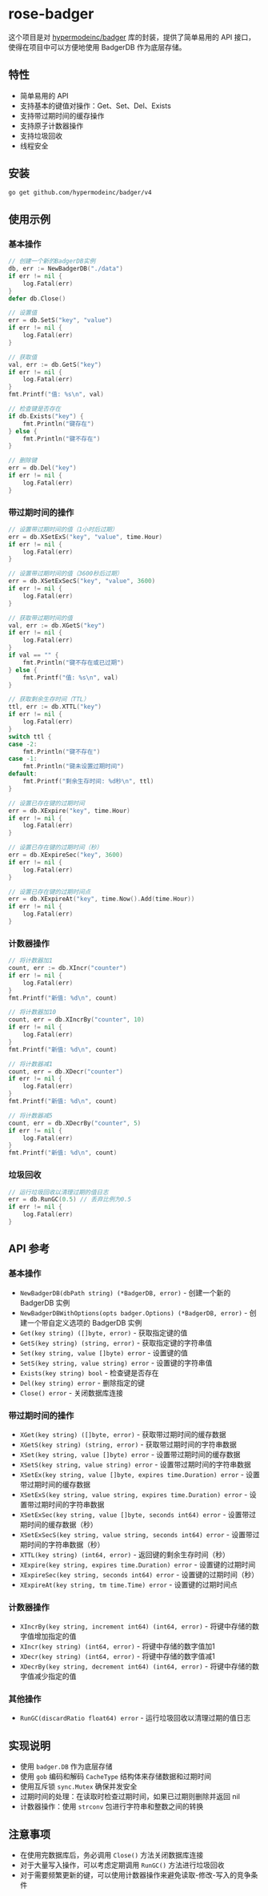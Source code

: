 # rose-badger

这个项目是对 [hypermodeinc/badger](https://github.com/hypermodeinc/badger) 库的封装，提供了简单易用的 API 接口，使得在项目中可以方便地使用 BadgerDB 作为底层存储。

## 特性

- 简单易用的 API
- 支持基本的键值对操作：Get、Set、Del、Exists
- 支持带过期时间的缓存操作
- 支持原子计数器操作
- 支持垃圾回收
- 线程安全

## 安装

```bash
go get github.com/hypermodeinc/badger/v4
```

## 使用示例

### 基本操作

```go
// 创建一个新的BadgerDB实例
db, err := NewBadgerDB("./data")
if err != nil {
    log.Fatal(err)
}
defer db.Close()

// 设置值
err = db.SetS("key", "value")
if err != nil {
    log.Fatal(err)
}

// 获取值
val, err := db.GetS("key")
if err != nil {
    log.Fatal(err)
}
fmt.Printf("值: %s\n", val)

// 检查键是否存在
if db.Exists("key") {
    fmt.Println("键存在")
} else {
    fmt.Println("键不存在")
}

// 删除键
err = db.Del("key")
if err != nil {
    log.Fatal(err)
}
```

### 带过期时间的操作

```go
// 设置带过期时间的值（1小时后过期）
err = db.XSetExS("key", "value", time.Hour)
if err != nil {
    log.Fatal(err)
}

// 设置带过期时间的值（3600秒后过期）
err = db.XSetExSecS("key", "value", 3600)
if err != nil {
    log.Fatal(err)
}

// 获取带过期时间的值
val, err := db.XGetS("key")
if err != nil {
    log.Fatal(err)
}
if val == "" {
    fmt.Println("键不存在或已过期")
} else {
    fmt.Printf("值: %s\n", val)
}

// 获取剩余生存时间（TTL）
ttl, err := db.XTTL("key")
if err != nil {
    log.Fatal(err)
}
switch ttl {
case -2:
    fmt.Println("键不存在")
case -1:
    fmt.Println("键未设置过期时间")
default:
    fmt.Printf("剩余生存时间: %d秒\n", ttl)
}

// 设置已存在键的过期时间
err = db.XExpire("key", time.Hour)
if err != nil {
    log.Fatal(err)
}

// 设置已存在键的过期时间（秒）
err = db.XExpireSec("key", 3600)
if err != nil {
    log.Fatal(err)
}

// 设置已存在键的过期时间点
err = db.XExpireAt("key", time.Now().Add(time.Hour))
if err != nil {
    log.Fatal(err)
}
```

### 计数器操作

```go
// 将计数器加1
count, err := db.XIncr("counter")
if err != nil {
    log.Fatal(err)
}
fmt.Printf("新值: %d\n", count)

// 将计数器加10
count, err = db.XIncrBy("counter", 10)
if err != nil {
    log.Fatal(err)
}
fmt.Printf("新值: %d\n", count)

// 将计数器减1
count, err = db.XDecr("counter")
if err != nil {
    log.Fatal(err)
}
fmt.Printf("新值: %d\n", count)

// 将计数器减5
count, err = db.XDecrBy("counter", 5)
if err != nil {
    log.Fatal(err)
}
fmt.Printf("新值: %d\n", count)
```

### 垃圾回收

```go
// 运行垃圾回收以清理过期的值日志
err = db.RunGC(0.5) // 丢弃比例为0.5
if err != nil {
    log.Fatal(err)
}
```

## API 参考

### 基本操作

- `NewBadgerDB(dbPath string) (*BadgerDB, error)` - 创建一个新的 BadgerDB 实例
- `NewBadgerDBWithOptions(opts badger.Options) (*BadgerDB, error)` - 创建一个带自定义选项的 BadgerDB 实例
- `Get(key string) ([]byte, error)` - 获取指定键的值
- `GetS(key string) (string, error)` - 获取指定键的字符串值
- `Set(key string, value []byte) error` - 设置键的值
- `SetS(key string, value string) error` - 设置键的字符串值
- `Exists(key string) bool` - 检查键是否存在
- `Del(key string) error` - 删除指定的键
- `Close() error` - 关闭数据库连接

### 带过期时间的操作

- `XGet(key string) ([]byte, error)` - 获取带过期时间的缓存数据
- `XGetS(key string) (string, error)` - 获取带过期时间的字符串数据
- `XSet(key string, value []byte) error` - 设置带过期时间的缓存数据
- `XSetS(key string, value string) error` - 设置带过期时间的字符串数据
- `XSetEx(key string, value []byte, expires time.Duration) error` - 设置带过期时间的缓存数据
- `XSetExS(key string, value string, expires time.Duration) error` - 设置带过期时间的字符串数据
- `XSetExSec(key string, value []byte, seconds int64) error` - 设置带过期时间的缓存数据（秒）
- `XSetExSecS(key string, value string, seconds int64) error` - 设置带过期时间的字符串数据（秒）
- `XTTL(key string) (int64, error)` - 返回键的剩余生存时间（秒）
- `XExpire(key string, expires time.Duration) error` - 设置键的过期时间
- `XExpireSec(key string, seconds int64) error` - 设置键的过期时间（秒）
- `XExpireAt(key string, tm time.Time) error` - 设置键的过期时间点

### 计数器操作

- `XIncrBy(key string, increment int64) (int64, error)` - 将键中存储的数字值增加指定的值
- `XIncr(key string) (int64, error)` - 将键中存储的数字值加1
- `XDecr(key string) (int64, error)` - 将键中存储的数字值减1
- `XDecrBy(key string, decrement int64) (int64, error)` - 将键中存储的数字值减少指定的值

### 其他操作

- `RunGC(discardRatio float64) error` - 运行垃圾回收以清理过期的值日志

## 实现说明

- 使用 `badger.DB` 作为底层存储
- 使用 `gob` 编码和解码 `CacheType` 结构体来存储数据和过期时间
- 使用互斥锁 `sync.Mutex` 确保并发安全
- 过期时间的处理：在读取时检查过期时间，如果已过期则删除并返回 nil
- 计数器操作：使用 `strconv` 包进行字符串和整数之间的转换



## 注意事项

- 在使用完数据库后，务必调用 `Close()` 方法关闭数据库连接
- 对于大量写入操作，可以考虑定期调用 `RunGC()` 方法进行垃圾回收
- 对于需要频繁更新的键，可以使用计数器操作来避免读取-修改-写入的竞争条件